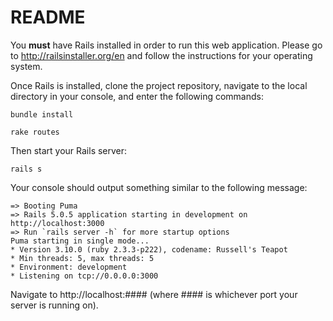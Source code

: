 # README

You **must** have Rails installed in order to run this web application. Please go to http://railsinstaller.org/en and follow the instructions for your operating system.

Once Rails is installed, clone the project repository, navigate to the local directory in your console, and enter the following commands:
```
bundle install

rake routes
```

Then start your Rails server:
```
rails s
```

Your console should output something similar to the following message:
```
=> Booting Puma
=> Rails 5.0.5 application starting in development on http://localhost:3000
=> Run `rails server -h` for more startup options
Puma starting in single mode...
* Version 3.10.0 (ruby 2.3.3-p222), codename: Russell's Teapot
* Min threads: 5, max threads: 5
* Environment: development
* Listening on tcp://0.0.0.0:3000
```

Navigate to http://<span></span>localhost:#### (where #### is whichever port your server is running on).
